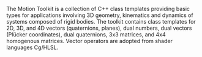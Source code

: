 The Motion Toolkit is a collection of C++ class templates providing basic types for applications involving 3D geometry, kinematics and dynamics of systems composed of rigid bodies. The toolkit contains class templates for 2D, 3D, and 4D vectors (quaternions, planes), dual numbers, dual vectors (Plücker coordinates), dual quaternions, 3x3 matrices, and 4x4 homogenous matrices. Vector operators are adopted from shader languages Cg/HLSL.